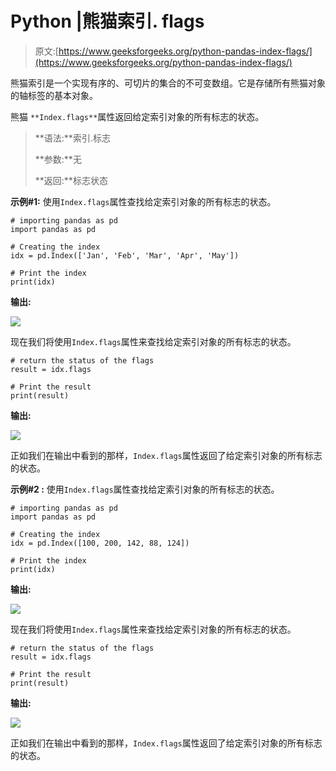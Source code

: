# Python |熊猫索引. flags

> 原文:[https://www.geeksforgeeks.org/python-pandas-index-flags/](https://www.geeksforgeeks.org/python-pandas-index-flags/)

熊猫索引是一个实现有序的、可切片的集合的不可变数组。它是存储所有熊猫对象的轴标签的基本对象。

熊猫 `**Index.flags**`属性返回给定索引对象的所有标志的状态。

> **语法:**索引.标志
> 
> **参数:**无
> 
> **返回:**标志状态

**示例#1:** 使用`Index.flags`属性查找给定索引对象的所有标志的状态。

```
# importing pandas as pd
import pandas as pd

# Creating the index
idx = pd.Index(['Jan', 'Feb', 'Mar', 'Apr', 'May'])

# Print the index
print(idx)
```

**输出:**

![](img/fc8b782aee16162731fbb602f61e5c2e.png)

现在我们将使用`Index.flags`属性来查找给定索引对象的所有标志的状态。

```
# return the status of the flags
result = idx.flags

# Print the result
print(result)
```

**输出:**

![](img/180444971798094d798e9425084ead01.png)

正如我们在输出中看到的那样，`Index.flags`属性返回了给定索引对象的所有标志的状态。

**示例#2 :** 使用`Index.flags`属性查找给定索引对象的所有标志的状态。

```
# importing pandas as pd
import pandas as pd

# Creating the index
idx = pd.Index([100, 200, 142, 88, 124])

# Print the index
print(idx)
```

**输出:**

![](img/a7e2ae3749858d771e74111e592606bd.png)

现在我们将使用`Index.flags`属性来查找给定索引对象的所有标志的状态。

```
# return the status of the flags
result = idx.flags

# Print the result
print(result)
```

**输出:**

![](img/180444971798094d798e9425084ead01.png)

正如我们在输出中看到的那样，`Index.flags`属性返回了给定索引对象的所有标志的状态。
